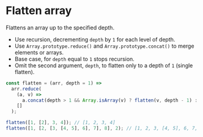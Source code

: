 # Flatten array

Flattens an array up to the specified depth.

* Use recursion, decrementing `depth` by `1` for each level of depth.
* Use `Array.prototype.reduce()` and `Array.prototype.concat()` to merge elements or arrays.
* Base case, for `depth` equal to `1` stops recursion.
* Omit the second argument, `depth`, to flatten only to a depth of `1` (single flatten).

```js
const flatten = (arr, depth = 1) =>
  arr.reduce(
    (a, v) =>
      a.concat(depth > 1 && Array.isArray(v) ? flatten(v, depth - 1) : v),
    []
  );
```

```js
flatten([1, [2], 3, 4]); // [1, 2, 3, 4]
flatten([1, [2, [3, [4, 5], 6], 7], 8], 2); // [1, 2, 3, [4, 5], 6, 7, 8]
```

